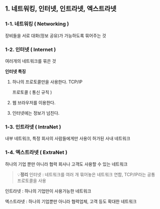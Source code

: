 ## 1. 네트워킹, 인터넷, 인트라넷, 엑스트라넷

### 1-1. 네트워킹 ( Networking )

장비들을 서로 대화(정보 공유)가 가능하도록 묶어주는 것


### 1-2. 인터넷 ( Internet )

여러개의 네트워크를 묶은 것

**인터넷 특징** 

1. 하나의 프로토콜만을 사용한다. TCP/IP
    
    프로토콜 ( 통신 규칙 ) 
    
2. 웹 브라우저를 이용한다.
3. 인터넷에는 정보가 넘친다.


### 1-3. 인트라넷 ( IntraNet )

내부 네트워크, 특정 회사의 사람들에게만 사용이 허가된 사내 네트워크


### 1-4. 엑스트라넷 ( ExtraNet )

하나의 기업 뿐만 아니라 협력 회사나 고객도 사용할 수 있는 네트워크


> 💡**정리**
인터넷 : 네트워크를 여러 개 묶어놓은 네트워크 연합, TCP/IP라는 공통 프로토콜을 사용

인트라넷 : 하나의 기업만이 사용가능한 네트워크

엑스트라넷 : 하나의 기업뿐만 아니라 협력업체, 고객 등도 확대한 네트워크
>